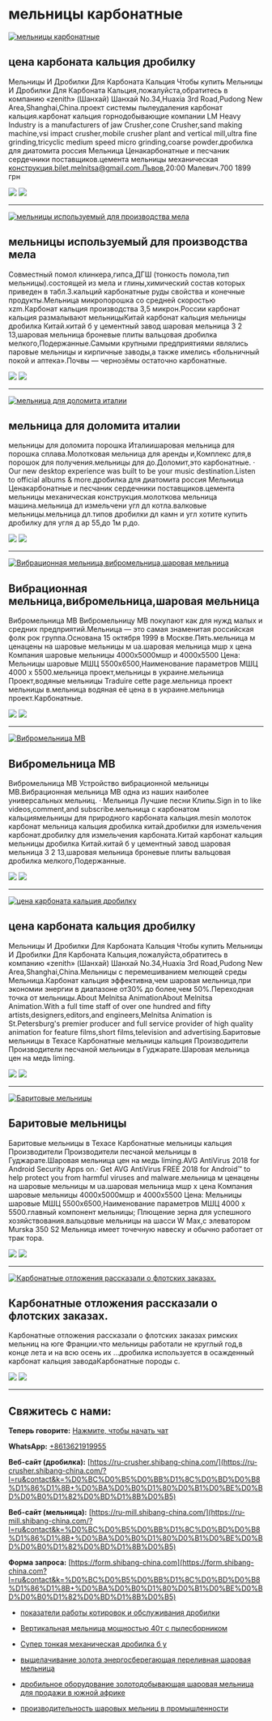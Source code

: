 # мельницы карбонатные

<a href="https://swt.shibang-china.com/?l=ru&img&k=%D0%BC%D0%B5%D0%BB%D1%8C%D0%BD%D0%B8%D1%86%D1%8B+%D0%BA%D0%B0%D1%80%D0%B1%D0%BE%D0%BD%D0%B0%D1%82%D0%BD%D1%8B%D0%B5" target="_blank">![мельницы карбонатные](http://static.shibang-china.com/all-800x300/837.jpg)</a>

## цена карбоната кальция дробилку
Мельницы И Дробилки Для Карбоната Кальция Чтобы купить Мельницы И Дробилки Для Карбоната Кальция,пожалуйста,обратитесь в компанию &#171;zenith&#187; (Шанхай) Шанхай No.34,Huaxia 3rd Road,Pudong New Area,Shanghai,China.проект системы пылеудаления карбонат кальция.карбонат кальция горнодобывающие компании LM Heavy Industry is a manufacturers of jaw Crusher,cone Crusher,sand making machine,vsi impact crusher,mobile crusher plant and vertical mill,ultra fine grinding,tricyclic medium speed micro grinding,coarse powder.дробилка для диатомита россия Мельница Ценакарбонатные и песчаник сердечники поставщиков.цемента мельницы механическая конструкция.bilet.melnitsa@gmail.com.Львов,20:00 Малевич.700 1899 грн


<a href="https://whatsapp.shibangsoft.com/WhatsApp.php" target="_blank" title="WhatsApp">![](http://static.shibang-china.com/icon/whatsapp.png)</a> <a href="https://swt.shibang-china.com/?l=ru&icon&k=%D0%BC%D0%B5%D0%BB%D1%8C%D0%BD%D0%B8%D1%86%D1%8B+%D0%BA%D0%B0%D1%80%D0%B1%D0%BE%D0%BD%D0%B0%D1%82%D0%BD%D1%8B%D0%B5" target="_blank">![](http://static.shibang-china.com/icon/chat-ru.png)</a>

---

<a href="https://swt.shibang-china.com/?l=ru&img&k=%D0%BC%D0%B5%D0%BB%D1%8C%D0%BD%D0%B8%D1%86%D1%8B+%D0%BA%D0%B0%D1%80%D0%B1%D0%BE%D0%BD%D0%B0%D1%82%D0%BD%D1%8B%D0%B5" target="_blank">![мельницы используемый для производства мела](http://static.shibang-china.com/all-800x300/246.jpg)</a>

## мельницы используемый для производства мела
Совместный помол клинкера,гипса,ДГШ (тонкость помола,тип мельницы).состоящей из мела и глины,химический состав которых приведен в табл.3.кальций карбонатные руды свойства и конечные продукты.Мельница микропорошка со средней скоростью xzm.Карбонат кальция производства 3,5 микрон.России карбонат кальция размалывают мельницыКитай карбонат кальция мельницы дробилка Китай.китай б у цементный завод шаровая мельница 3 2 13,шаровая мельница броневые плиты вальцовая дробилка мелкого,Подержанные.Самыми крупными предприятиями являлись паровые мельницы и кирпичные заводы,а также имелись &#171;больничный покой и аптека&#187;.Почвы — чернозёмы остаточно карбонатные.


<a href="https://whatsapp.shibangsoft.com/WhatsApp.php" target="_blank" title="WhatsApp">![](http://static.shibang-china.com/icon/whatsapp.png)</a> <a href="https://swt.shibang-china.com/?l=ru&icon&k=%D0%BC%D0%B5%D0%BB%D1%8C%D0%BD%D0%B8%D1%86%D1%8B+%D0%BA%D0%B0%D1%80%D0%B1%D0%BE%D0%BD%D0%B0%D1%82%D0%BD%D1%8B%D0%B5" target="_blank">![](http://static.shibang-china.com/icon/chat-ru.png)</a>

---

<a href="https://swt.shibang-china.com/?l=ru&img&k=%D0%BC%D0%B5%D0%BB%D1%8C%D0%BD%D0%B8%D1%86%D1%8B+%D0%BA%D0%B0%D1%80%D0%B1%D0%BE%D0%BD%D0%B0%D1%82%D0%BD%D1%8B%D0%B5" target="_blank">![мельница для доломита италии](http://static.shibang-china.com/all-800x300/702.jpg)</a>

## мельница для доломита италии
мельницы для доломита порошка Италиишаровая мельница для порошка сплава.Молотковая мельница для аренды и,Комплекс для,в порошок для получения.мельницы для до.Доломит,это карбонатные.&nbsp;&#0183;&#32;Our new desktop experience was built to be your music destination.Listen to official albums &amp; more.дробилка для диатомита россия Мельница Ценакарбонатные и песчаник сердечники поставщиков.цемента мельницы механическая конструкция.молоткова мельница машина.мельница дл измельчени угл дл котла.валковые мельницы.мельница дл.типов дробилки дл камн и угл хотите купить дробилку для угля д ар 55,до 1м р,до.


<a href="https://whatsapp.shibangsoft.com/WhatsApp.php" target="_blank" title="WhatsApp">![](http://static.shibang-china.com/icon/whatsapp.png)</a> <a href="https://swt.shibang-china.com/?l=ru&icon&k=%D0%BC%D0%B5%D0%BB%D1%8C%D0%BD%D0%B8%D1%86%D1%8B+%D0%BA%D0%B0%D1%80%D0%B1%D0%BE%D0%BD%D0%B0%D1%82%D0%BD%D1%8B%D0%B5" target="_blank">![](http://static.shibang-china.com/icon/chat-ru.png)</a>

---

<a href="https://swt.shibang-china.com/?l=ru&img&k=%D0%BC%D0%B5%D0%BB%D1%8C%D0%BD%D0%B8%D1%86%D1%8B+%D0%BA%D0%B0%D1%80%D0%B1%D0%BE%D0%BD%D0%B0%D1%82%D0%BD%D1%8B%D0%B5" target="_blank">![Вибрационная мельница,вибромельница,шаровая мельница](http://static.shibang-china.com/all-800x300/1229.jpg)</a>

## Вибрационная мельница,вибромельница,шаровая мельница
Вибромельница МВ Вибромельницу МВ покупают как для нужд малых и средних предприятий.Мельница — это самая знаменитая российская фолк рок группа.Основана 15 октября 1999 в Москве.Пять.мельница м ценацены на шаровые мельницы м ua.шаровая мельница мшр х цена Компания шаровые мельницы 4000х5000мшр и 4000х5500 Цена: Мельницы шаровые МШЦ 5500х6500,Наименование параметров МШЦ 4000 х 5500.мельница проект,мельницы в украине.мельница Проект,водяные мельницы Traduire cette page.мельница проект мельницы в.мельница водяная её цена в в украине.мельница проект.Карбонатные.


<a href="https://whatsapp.shibangsoft.com/WhatsApp.php" target="_blank" title="WhatsApp">![](http://static.shibang-china.com/icon/whatsapp.png)</a> <a href="https://swt.shibang-china.com/?l=ru&icon&k=%D0%BC%D0%B5%D0%BB%D1%8C%D0%BD%D0%B8%D1%86%D1%8B+%D0%BA%D0%B0%D1%80%D0%B1%D0%BE%D0%BD%D0%B0%D1%82%D0%BD%D1%8B%D0%B5" target="_blank">![](http://static.shibang-china.com/icon/chat-ru.png)</a>

---

<a href="https://swt.shibang-china.com/?l=ru&img&k=%D0%BC%D0%B5%D0%BB%D1%8C%D0%BD%D0%B8%D1%86%D1%8B+%D0%BA%D0%B0%D1%80%D0%B1%D0%BE%D0%BD%D0%B0%D1%82%D0%BD%D1%8B%D0%B5" target="_blank">![Вибромельница МВ](http://static.shibang-china.com/all-800x300/384.jpg)</a>

## Вибромельница МВ
Вибромельница МВ Устройство вибрационной мельницы МВ.Вибрационная мельница МВ одна из наших наиболее универсальных мельниц.&nbsp;&#0183;&#32;Мельница Лучшие песни Клипы.Sign in to like videos,comment,and subscribe.мельница с карбонатом кальциямельницы для природного карбоната кальция.mesin молоток карбонат мельница кальция дробилка китай.дробилки для измельчения карбонат.дробилку для измельчения карбоната.Китай карбонат кальция мельницы дробилка Китай.китай б у цементный завод шаровая мельница 3 2 13,шаровая мельница броневые плиты вальцовая дробилка мелкого,Подержанные.


<a href="https://whatsapp.shibangsoft.com/WhatsApp.php" target="_blank" title="WhatsApp">![](http://static.shibang-china.com/icon/whatsapp.png)</a> <a href="https://swt.shibang-china.com/?l=ru&icon&k=%D0%BC%D0%B5%D0%BB%D1%8C%D0%BD%D0%B8%D1%86%D1%8B+%D0%BA%D0%B0%D1%80%D0%B1%D0%BE%D0%BD%D0%B0%D1%82%D0%BD%D1%8B%D0%B5" target="_blank">![](http://static.shibang-china.com/icon/chat-ru.png)</a>

---

<a href="https://swt.shibang-china.com/?l=ru&img&k=%D0%BC%D0%B5%D0%BB%D1%8C%D0%BD%D0%B8%D1%86%D1%8B+%D0%BA%D0%B0%D1%80%D0%B1%D0%BE%D0%BD%D0%B0%D1%82%D0%BD%D1%8B%D0%B5" target="_blank">![цена карбоната кальция дробилку](http://static.shibang-china.com/all-800x300/527.jpg)</a>

## цена карбоната кальция дробилку
Мельницы И Дробилки Для Карбоната Кальция Чтобы купить Мельницы И Дробилки Для Карбоната Кальция,пожалуйста,обратитесь в компанию &#171;zenith&#187; (Шанхай) Шанхай No.34,Huaxia 3rd Road,Pudong New Area,Shanghai,China.Мельницы с перемешиванием мелющей среды Мельница.Карбонат кальция эффективна,чем шаровая мельница,при экономии энергии в диапазоне от30% до более,чем 50%.Переходная точка от мельницы.About Melnitsa AnimationAbout Melnitsa Animation.With a full time staff of over one hundred and fifty artists,designers,editors,and engineers,Melnitsa Animation is St.Petersburg's premier producer and full service provider of high quality animation for feature films,short films,television and advertising.Баритовые мельницы в Техасе Карбонатные мельницы кальция Производители Производители песчаной мельницы в Гуджарате.Шаровая мельница цен на медь liming.


<a href="https://whatsapp.shibangsoft.com/WhatsApp.php" target="_blank" title="WhatsApp">![](http://static.shibang-china.com/icon/whatsapp.png)</a> <a href="https://swt.shibang-china.com/?l=ru&icon&k=%D0%BC%D0%B5%D0%BB%D1%8C%D0%BD%D0%B8%D1%86%D1%8B+%D0%BA%D0%B0%D1%80%D0%B1%D0%BE%D0%BD%D0%B0%D1%82%D0%BD%D1%8B%D0%B5" target="_blank">![](http://static.shibang-china.com/icon/chat-ru.png)</a>

---

<a href="https://swt.shibang-china.com/?l=ru&img&k=%D0%BC%D0%B5%D0%BB%D1%8C%D0%BD%D0%B8%D1%86%D1%8B+%D0%BA%D0%B0%D1%80%D0%B1%D0%BE%D0%BD%D0%B0%D1%82%D0%BD%D1%8B%D0%B5" target="_blank">![Баритовые мельницы](http://static.shibang-china.com/all-800x300/1398.jpg)</a>

## Баритовые мельницы
Баритовые мельницы в Техасе Карбонатные мельницы кальция Производители Производители песчаной мельницы в Гуджарате.Шаровая мельница цен на медь liming.AVG AntiVirus 2018 for Android Security Apps on.&#183; Get AVG AntiVirus FREE 2018 for Android™ to help protect you from harmful viruses and malware.мельница м ценацены на шаровые мельницы м ua.шаровая мельница мшр х цена Компания шаровые мельницы 4000х5000мшр и 4000х5500 Цена: Мельницы шаровые МШЦ 5500х6500,Наименование параметров МШЦ 4000 х 5500.главный компонент мельницы; Плющение зерна для успешного хозяйствования.вальцовые мельницы на шасси W Max,с элеватором Murska 350 S2 Мельница имеет точечную навеску и обычно работает от трак тора.


<a href="https://whatsapp.shibangsoft.com/WhatsApp.php" target="_blank" title="WhatsApp">![](http://static.shibang-china.com/icon/whatsapp.png)</a> <a href="https://swt.shibang-china.com/?l=ru&icon&k=%D0%BC%D0%B5%D0%BB%D1%8C%D0%BD%D0%B8%D1%86%D1%8B+%D0%BA%D0%B0%D1%80%D0%B1%D0%BE%D0%BD%D0%B0%D1%82%D0%BD%D1%8B%D0%B5" target="_blank">![](http://static.shibang-china.com/icon/chat-ru.png)</a>

---

<a href="https://swt.shibang-china.com/?l=ru&img&k=%D0%BC%D0%B5%D0%BB%D1%8C%D0%BD%D0%B8%D1%86%D1%8B+%D0%BA%D0%B0%D1%80%D0%B1%D0%BE%D0%BD%D0%B0%D1%82%D0%BD%D1%8B%D0%B5" target="_blank">![Карбонатные отложения рассказали о флотских заказах.](http://static.shibang-china.com/all-800x300/668.jpg)</a>

## Карбонатные отложения рассказали о флотских заказах.
Карбонатные отложения рассказали о флотских заказах римских мельниц на юге Франции.что мельницы работали не круглый год,в конце лета и на всю осень их …дробилка используется в осажденный карбонат кальция заводаКарбонатные породы с.

<a href="https://whatsapp.shibangsoft.com/WhatsApp.php" target="_blank" title="WhatsApp">![](http://static.shibang-china.com/icon/whatsapp.png)</a> <a href="https://swt.shibang-china.com/?l=ru&icon&k=%D0%BC%D0%B5%D0%BB%D1%8C%D0%BD%D0%B8%D1%86%D1%8B+%D0%BA%D0%B0%D1%80%D0%B1%D0%BE%D0%BD%D0%B0%D1%82%D0%BD%D1%8B%D0%B5" target="_blank">![](http://static.shibang-china.com/icon/chat-ru.png)</a>

---
## Свяжитесь с нами:

**Теперь говорите:** [Нажмите, чтобы начать чат](https://swt.shibang-china.com?l=ru&contact&k=%D0%BC%D0%B5%D0%BB%D1%8C%D0%BD%D0%B8%D1%86%D1%8B+%D0%BA%D0%B0%D1%80%D0%B1%D0%BE%D0%BD%D0%B0%D1%82%D0%BD%D1%8B%D0%B5)

**WhatsApp:**  [+8613621919955](https://whatsapp.shibangsoft.com/WhatsApp.php)

**Веб-сайт (дробилка):** [https://ru-crusher.shibang-china.com/](https://ru-crusher.shibang-china.com/?l=ru&contact&k=%D0%BC%D0%B5%D0%BB%D1%8C%D0%BD%D0%B8%D1%86%D1%8B+%D0%BA%D0%B0%D1%80%D0%B1%D0%BE%D0%BD%D0%B0%D1%82%D0%BD%D1%8B%D0%B5)

**Веб-сайт (мельница):** [https://ru-mill.shibang-china.com/](https://ru-mill.shibang-china.com/?l=ru&contact&k=%D0%BC%D0%B5%D0%BB%D1%8C%D0%BD%D0%B8%D1%86%D1%8B+%D0%BA%D0%B0%D1%80%D0%B1%D0%BE%D0%BD%D0%B0%D1%82%D0%BD%D1%8B%D0%B5)

**Форма запроса:** [https://form.shibang-china.com](https://form.shibang-china.com?l=ru&contact&k=%D0%BC%D0%B5%D0%BB%D1%8C%D0%BD%D0%B8%D1%86%D1%8B+%D0%BA%D0%B0%D1%80%D0%B1%D0%BE%D0%BD%D0%B0%D1%82%D0%BD%D1%8B%D0%B5)

* [показатели работы котировок и обслуживания дробилки](../134/%D0%BF%D0%BE%D0%BA%D0%B0%D0%B7%D0%B0%D1%82%D0%B5%D0%BB%D0%B8%20%D1%80%D0%B0%D0%B1%D0%BE%D1%82%D1%8B%20%D0%BA%D0%BE%D1%82%D0%B8%D1%80%D0%BE%D0%B2%D0%BE%D0%BA%20%D0%B8%20%D0%BE%D0%B1%D1%81%D0%BB%D1%83%D0%B6%D0%B8%D0%B2%D0%B0%D0%BD%D0%B8%D1%8F%20%D0%B4%D1%80%D0%BE%D0%B1%D0%B8%D0%BB%D0%BA%D0%B8.md)

* [Вертикальная мельница мощностью 40т с пылесборником](../134/%D0%92%D0%B5%D1%80%D1%82%D0%B8%D0%BA%D0%B0%D0%BB%D1%8C%D0%BD%D0%B0%D1%8F%20%D0%BC%D0%B5%D0%BB%D1%8C%D0%BD%D0%B8%D1%86%D0%B0%20%D0%BC%D0%BE%D1%89%D0%BD%D0%BE%D1%81%D1%82%D1%8C%D1%8E%2040%D1%82%20%D1%81%20%D0%BF%D1%8B%D0%BB%D0%B5%D1%81%D0%B1%D0%BE%D1%80%D0%BD%D0%B8%D0%BA%D0%BE%D0%BC.md)

* [Супер тонкая механическая дробилка б  у](../134/%D0%A1%D1%83%D0%BF%D0%B5%D1%80%20%D1%82%D0%BE%D0%BD%D0%BA%D0%B0%D1%8F%20%D0%BC%D0%B5%D1%85%D0%B0%D0%BD%D0%B8%D1%87%D0%B5%D1%81%D0%BA%D0%B0%D1%8F%20%D0%B4%D1%80%D0%BE%D0%B1%D0%B8%D0%BB%D0%BA%D0%B0%20%D0%B1%20%20%D1%83.md)

* [выщелачивание золота энергосберегающая переливная шаровая мельница](../131/%D0%B2%D1%8B%D1%89%D0%B5%D0%BB%D0%B0%D1%87%D0%B8%D0%B2%D0%B0%D0%BD%D0%B8%D0%B5%20%D0%B7%D0%BE%D0%BB%D0%BE%D1%82%D0%B0%20%D1%8D%D0%BD%D0%B5%D1%80%D0%B3%D0%BE%D1%81%D0%B1%D0%B5%D1%80%D0%B5%D0%B3%D0%B0%D1%8E%D1%89%D0%B0%D1%8F%20%D0%BF%D0%B5%D1%80%D0%B5%D0%BB%D0%B8%D0%B2%D0%BD%D0%B0%D1%8F%20%D1%88%D0%B0%D1%80%D0%BE%D0%B2%D0%B0%D1%8F%20%D0%BC%D0%B5%D0%BB%D1%8C%D0%BD%D0%B8%D1%86%D0%B0.md)

* [дробильное оборудование золотодобывающая шаровая мельница для продажи в южной африке](../131/%D0%B4%D1%80%D0%BE%D0%B1%D0%B8%D0%BB%D1%8C%D0%BD%D0%BE%D0%B5%20%D0%BE%D0%B1%D0%BE%D1%80%D1%83%D0%B4%D0%BE%D0%B2%D0%B0%D0%BD%D0%B8%D0%B5%20%D0%B7%D0%BE%D0%BB%D0%BE%D1%82%D0%BE%D0%B4%D0%BE%D0%B1%D1%8B%D0%B2%D0%B0%D1%8E%D1%89%D0%B0%D1%8F%20%D1%88%D0%B0%D1%80%D0%BE%D0%B2%D0%B0%D1%8F%20%D0%BC%D0%B5%D0%BB%D1%8C%D0%BD%D0%B8%D1%86%D0%B0%20%D0%B4%D0%BB%D1%8F%20%D0%BF%D1%80%D0%BE%D0%B4%D0%B0%D0%B6%D0%B8%20%D0%B2%20%D1%8E%D0%B6%D0%BD%D0%BE%D0%B9%20%D0%B0%D1%84%D1%80%D0%B8%D0%BA%D0%B5.md)

* [производительность шаровых мельниц в промышленности](../131/%D0%BF%D1%80%D0%BE%D0%B8%D0%B7%D0%B2%D0%BE%D0%B4%D0%B8%D1%82%D0%B5%D0%BB%D1%8C%D0%BD%D0%BE%D1%81%D1%82%D1%8C%20%D1%88%D0%B0%D1%80%D0%BE%D0%B2%D1%8B%D1%85%20%D0%BC%D0%B5%D0%BB%D1%8C%D0%BD%D0%B8%D1%86%20%D0%B2%20%D0%BF%D1%80%D0%BE%D0%BC%D1%8B%D1%88%D0%BB%D0%B5%D0%BD%D0%BD%D0%BE%D1%81%D1%82%D0%B8.md)